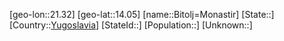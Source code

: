 ﻿---
location: [14.05,21.32]
type: City
tags:
- geo/City


SpocWebEntityId: 29208
isDeleted: false
confidential: public

---
[geo-lon::21.32]
[geo-lat::14.05]
[name::Bitolj=Monastir]
[State::]
[Country::[Yugoslavia](geo/Continent/Europe/Yugoslavia.md)]
[StateId::]
[Population::]
[Unknown::]

